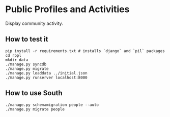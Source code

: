 # Public Profiles and Activities

Display community activity.

## How to test it

    pip install -r requirements.txt # installs `django` and `pil` packages
    cd rppl
    mkdir data
    ./manage.py syncdb
    ./manage.py migrate
	./manage.py loaddata ../initial.json
    ./manage.py runserver localhost:8000

## How to use South

	./manage.py schemamigration people --auto
	./manage.py migrate people
